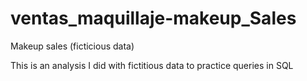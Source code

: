 # ventas_maquillaje-makeup_Sales
Makeup sales (ficticious data)

This is an analysis I did with fictitious data to practice queries in SQL
